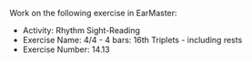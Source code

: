 Work on the following exercise in EarMaster:
- Activity: Rhythm Sight-Reading
- Exercise Name: 4/4 - 4 bars: 16th Triplets - including rests
- Exercise Number: 14.13
